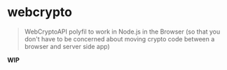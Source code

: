 webcrypto
=========

> WebCryptoAPI polyfil to work in Node.js in the Browser (so that you don't have to be concerned about moving crypto code between a browser and server side app) 

**WIP**
